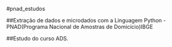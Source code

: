 #pnad_estudos

##Extração de dados e microdados com a Linguagem Python - PNAD(Programa Nacional de Amostras de Domicício)IBGE

##Estudo do curso ADS.
